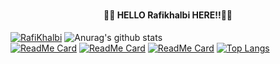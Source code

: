 ### <h4 align="center">👨‍💻 HELLO Rafikhalbi HERE!!👨‍💻</h4>
<a href="https://github.com/Rafikhalbi"><img title="RafiKhalbi" src="https://komarev.com/ghpvc/?username=Rafikhalbi&label=Views&color=blue&style=plastic"></a>
![Anurag's github stats](https://github-readme-stats.vercel.app/api?username=rafikhalbi&show_icons=true&theme=radical)<br>
[![ReadMe Card](https://github-readme-stats.vercel.app/api/pin/?username=rafikhalbi&repo=calender&show_icons=true&theme=radical)](https://github.com/anuraghazra/github-readme-stats)
[![ReadMe Card](https://github-readme-stats.vercel.app/api/pin/?username=rafikhalbi&repo=game&show_icons=true&theme=radical)](https://github.com/anuraghazra/github-readme-stats)
[![ReadMe Card](https://github-readme-stats.vercel.app/api/pin/?username=rafikhalbi&repo=RAFIKHALBI&show_icons=true&theme=radical)](https://github.com/anuraghazra/github-readme-stats)
[![Top Langs](https://github-readme-stats.vercel.app/api/top-langs/?username=rafikhalbi&langs_count=8&show_icons=true&theme=radical)](https://github.com/anuraghazra/github-readme-stats)
